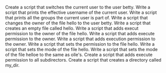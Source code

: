 Create a script that switches the current user to the user betty.
Write a script that prints the effective username of the current user.
Write a script that prints all the groups the current user is part of.
Write a script that changes the owner of the file hello to the user betty.
Write a script that creates an empty file called hello.
Write a script that adds execut permission to the owner of the file hello.
Write a script that adds execute permission to the owner.
Write a script that adds execution permission to the owner.
Write a script that sets the permission to the file hello.
Write a script that sets the mode of the file hello.
Write a script that sets the mode of the file helloe to the same as olle's.
Create a script that adds execute permission to all subdirectors.
Create a script that creates a directory called my_dir.
